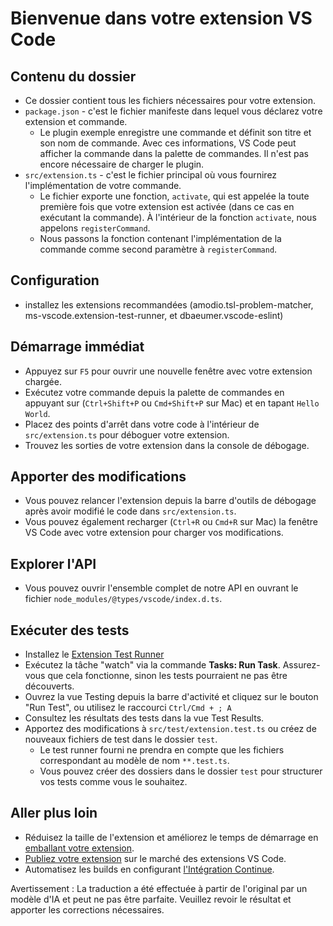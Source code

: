 # Bienvenue dans votre extension VS Code

## Contenu du dossier

* Ce dossier contient tous les fichiers nécessaires pour votre extension.
* `package.json` - c'est le fichier manifeste dans lequel vous déclarez votre extension et commande.
  * Le plugin exemple enregistre une commande et définit son titre et son nom de commande. Avec ces informations, VS Code peut afficher la commande dans la palette de commandes. Il n'est pas encore nécessaire de charger le plugin.
* `src/extension.ts` - c'est le fichier principal où vous fournirez l'implémentation de votre commande.
  * Le fichier exporte une fonction, `activate`, qui est appelée la toute première fois que votre extension est activée (dans ce cas en exécutant la commande). À l'intérieur de la fonction `activate`, nous appelons `registerCommand`.
  * Nous passons la fonction contenant l'implémentation de la commande comme second paramètre à `registerCommand`.

## Configuration

* installez les extensions recommandées (amodio.tsl-problem-matcher, ms-vscode.extension-test-runner, et dbaeumer.vscode-eslint)

## Démarrage immédiat

* Appuyez sur `F5` pour ouvrir une nouvelle fenêtre avec votre extension chargée.
* Exécutez votre commande depuis la palette de commandes en appuyant sur (`Ctrl+Shift+P` ou `Cmd+Shift+P` sur Mac) et en tapant `Hello World`.
* Placez des points d'arrêt dans votre code à l'intérieur de `src/extension.ts` pour déboguer votre extension.
* Trouvez les sorties de votre extension dans la console de débogage.

## Apporter des modifications

* Vous pouvez relancer l'extension depuis la barre d'outils de débogage après avoir modifié le code dans `src/extension.ts`.
* Vous pouvez également recharger (`Ctrl+R` ou `Cmd+R` sur Mac) la fenêtre VS Code avec votre extension pour charger vos modifications.

## Explorer l'API

* Vous pouvez ouvrir l'ensemble complet de notre API en ouvrant le fichier `node_modules/@types/vscode/index.d.ts`.

## Exécuter des tests

* Installez le [Extension Test Runner](https://marketplace.visualstudio.com/items?itemName=ms-vscode.extension-test-runner)
* Exécutez la tâche "watch" via la commande **Tasks: Run Task**. Assurez-vous que cela fonctionne, sinon les tests pourraient ne pas être découverts.
* Ouvrez la vue Testing depuis la barre d'activité et cliquez sur le bouton "Run Test", ou utilisez le raccourci `Ctrl/Cmd + ; A`
* Consultez les résultats des tests dans la vue Test Results.
* Apportez des modifications à `src/test/extension.test.ts` ou créez de nouveaux fichiers de test dans le dossier `test`.
  * Le test runner fourni ne prendra en compte que les fichiers correspondant au modèle de nom `**.test.ts`.
  * Vous pouvez créer des dossiers dans le dossier `test` pour structurer vos tests comme vous le souhaitez.

## Aller plus loin

* Réduisez la taille de l'extension et améliorez le temps de démarrage en [emballant votre extension](https://code.visualstudio.com/api/working-with-extensions/bundling-extension?WT.mc_id=aiml-137032-kinfeylo).
* [Publiez votre extension](https://code.visualstudio.com/api/working-with-extensions/publishing-extension?WT.mc_id=aiml-137032-kinfeylo) sur le marché des extensions VS Code.
* Automatisez les builds en configurant [l'Intégration Continue](https://code.visualstudio.com/api/working-with-extensions/continuous-integration?WT.mc_id=aiml-137032-kinfeylo).

Avertissement : La traduction a été effectuée à partir de l'original par un modèle d'IA et peut ne pas être parfaite. 
Veuillez revoir le résultat et apporter les corrections nécessaires.